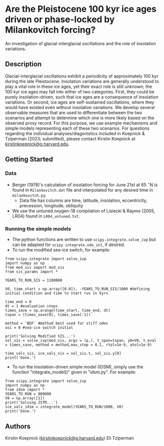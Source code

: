 # Are the Pleistocene 100 kyr ice ages driven or phase-locked by Milankovitch forcing?

An investigation of glacial-interglacial oscillations and the role of insolation variations.

## Description

Glacial-interglacial oscillations exhibit a periodicity of approximately 100 kyr during the late Pleistocene. Insolation variations are generally understood to play a vital role in these ice ages, yet their exact role is still unknown; the 100 kyr ice ages may fall into either of two categories. First, they could be purely insolation-driven, such that ice ages are a consequence of insolation variations. Or second, ice ages are self-sustained oscillations, where they would have existed even without insolation variations. We develop several observable measures that are used to differentiate between the two scenarios and attempt to determine which one is more likely based on the observed proxy record. For this purpose, we use example mechanisms and simple models representing each of these two scenarios. For questions regarding the individual analyses/diagonistics included in Koepnick & Tziperman (2023; submitted), please contact Kirstin Koepnick at kirstinkoepnick@g.harvard.edu.

## Getting Started

### Data

* Berger (1978)'s calculation of insolation forcing for June 21st at 65 $`^\circ`$N is found in `Milankovitch.dat` file and interpolated for any desired time in `milankovitch.py`.
    * Data file has columns are time, latitude, insolation, eccentricity, precession, longitude, obliquity
* We use the untuned oxygen-18 compilation of Lisiecki & Raymo (2005, LR04) found in `LR04_untuned.txt`. 

### Running the simple models

* The python functions are written to use `scipy.integrate.solve_ivp` but can be adapted for `scipy.integrate.ode_int`, if desired.
* To run the modified sea-ice switch, for example:
```
from scipy.integrate import solve_ivp
import numpy as np
from mod_sis import mod_sis
from sis_params import *

YEARS_TO_RUN_SIS = 1100000

V0, time_start = np.array([0.0]), -YEARS_TO_RUN_SIS/1000 #defining initial condition and time to start run in kyrs

time_end = 0 
dt = 1 #evaluation steps
times_save = np.arange(time_start, time_end, dt)
tspan = (times_save[0], times_save[-1])

method = 'BDF' #method best used for stiff odes
asi = 0 #sea-ice switch initial 

print('Solving Modified SIS...')
sol_sis = solve_ivp(mod_sis, args = (p,), t_span=tspan, y0=V0, t_eval = times_save, method = method,max_step = 0.1, rtol=1e-9, atol=1e-9)

time_vals_sis, ice_vals_sis = sol_sis.t, sol_sis.y[0]
print('Done.')
```
* To run the insolation-driven simple model (IDSM), simply use the function "integrate_model()" given in "idsm.py". For example:
```
from scipy.integrate import solve_ivp
import numpy as np
from idsm import * 
YEARS_TO_RUN = 800000
V0 = np.array([1])
print('Solving ISTM...')
ice_vals_idsm = integrate_model(YEARS_TO_RUN/1000, V0)
print('Done.')
```

## Authors

Kirstin Koepnick (kirstinkoepnick@g.harvard.edu)
Eli Tziperman

